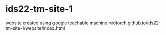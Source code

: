 # ids22-tm-site-1
website created using google teachable machine
redtorch.github.io/ids22-tm-site-1/website/index.html
